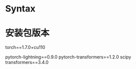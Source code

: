 # Syntax
# 安装包版本
torch==1.7.0+cu110
<!-- python-Levenshtein==0.12.0 -->
pytorch-lightning==0.9.0
pytorch-transformers==1.2.0
scipy
transformers==3.4.0
